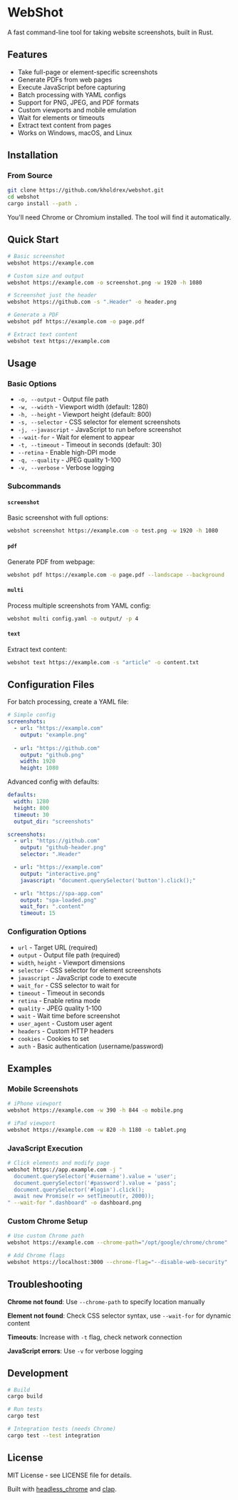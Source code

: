 # WebShot

A fast command-line tool for taking website screenshots, built in Rust.

## Features

- Take full-page or element-specific screenshots
- Generate PDFs from web pages
- Execute JavaScript before capturing
- Batch processing with YAML configs
- Support for PNG, JPEG, and PDF formats
- Custom viewports and mobile emulation
- Wait for elements or timeouts
- Extract text content from pages
- Works on Windows, macOS, and Linux

## Installation

### From Source

```bash
git clone https://github.com/kholdrex/webshot.git
cd webshot
cargo install --path .
```

You'll need Chrome or Chromium installed. The tool will find it automatically.

## Quick Start

```bash
# Basic screenshot
webshot https://example.com

# Custom size and output
webshot https://example.com -o screenshot.png -w 1920 -h 1080

# Screenshot just the header
webshot https://github.com -s ".Header" -o header.png

# Generate a PDF
webshot pdf https://example.com -o page.pdf

# Extract text content
webshot text https://example.com
```

## Usage

### Basic Options

- `-o, --output` - Output file path
- `-w, --width` - Viewport width (default: 1280)
- `-h, --height` - Viewport height (default: 800)
- `-s, --selector` - CSS selector for element screenshots
- `-j, --javascript` - JavaScript to run before screenshot
- `--wait-for` - Wait for element to appear
- `-t, --timeout` - Timeout in seconds (default: 30)
- `--retina` - Enable high-DPI mode
- `-q, --quality` - JPEG quality 1-100
- `-v, --verbose` - Verbose logging

### Subcommands

#### `screenshot`
Basic screenshot with full options:
```bash
webshot screenshot https://example.com -o test.png -w 1920 -h 1080
```

#### `pdf`
Generate PDF from webpage:
```bash
webshot pdf https://example.com -o page.pdf --landscape --background
```

#### `multi`
Process multiple screenshots from YAML config:
```bash
webshot multi config.yaml -o output/ -p 4
```

#### `text`
Extract text content:
```bash
webshot text https://example.com -s "article" -o content.txt
```

## Configuration Files

For batch processing, create a YAML file:

```yaml
# Simple config
screenshots:
  - url: "https://example.com"
    output: "example.png"
    
  - url: "https://github.com"
    output: "github.png"
    width: 1920
    height: 1080
```

Advanced config with defaults:

```yaml
defaults:
  width: 1280
  height: 800
  timeout: 30
  output_dir: "screenshots"

screenshots:
  - url: "https://github.com"
    output: "github-header.png"
    selector: ".Header"

  - url: "https://example.com"
    output: "interactive.png"
    javascript: "document.querySelector('button').click();"

  - url: "https://spa-app.com"
    output: "spa-loaded.png"
    wait_for: ".content"
    timeout: 15
```

### Configuration Options

- `url` - Target URL (required)
- `output` - Output file path (required)
- `width`, `height` - Viewport dimensions
- `selector` - CSS selector for element screenshots
- `javascript` - JavaScript code to execute
- `wait_for` - CSS selector to wait for
- `timeout` - Timeout in seconds
- `retina` - Enable retina mode
- `quality` - JPEG quality 1-100
- `wait` - Wait time before screenshot
- `user_agent` - Custom user agent
- `headers` - Custom HTTP headers
- `cookies` - Cookies to set
- `auth` - Basic authentication (username/password)

## Examples

### Mobile Screenshots
```bash
# iPhone viewport
webshot https://example.com -w 390 -h 844 -o mobile.png

# iPad viewport  
webshot https://example.com -w 820 -h 1180 -o tablet.png
```

### JavaScript Execution
```bash
# Click elements and modify page
webshot https://app.example.com -j "
  document.querySelector('#username').value = 'user';
  document.querySelector('#password').value = 'pass';
  document.querySelector('#login').click();
  await new Promise(r => setTimeout(r, 2000));
" --wait-for ".dashboard" -o dashboard.png
```

### Custom Chrome Setup
```bash
# Use custom Chrome path
webshot https://example.com --chrome-path="/opt/google/chrome/chrome"

# Add Chrome flags
webshot https://localhost:3000 --chrome-flag="--disable-web-security"
```

## Troubleshooting

**Chrome not found**: Use `--chrome-path` to specify location manually

**Element not found**: Check CSS selector syntax, use `--wait-for` for dynamic content

**Timeouts**: Increase with `-t` flag, check network connection

**JavaScript errors**: Use `-v` for verbose logging

## Development

```bash
# Build
cargo build

# Run tests
cargo test

# Integration tests (needs Chrome)
cargo test --test integration
```

## License

MIT License - see LICENSE file for details.

Built with [headless_chrome](https://github.com/rust-headless-chrome/rust-headless-chrome) and [clap](https://github.com/clap-rs/clap).